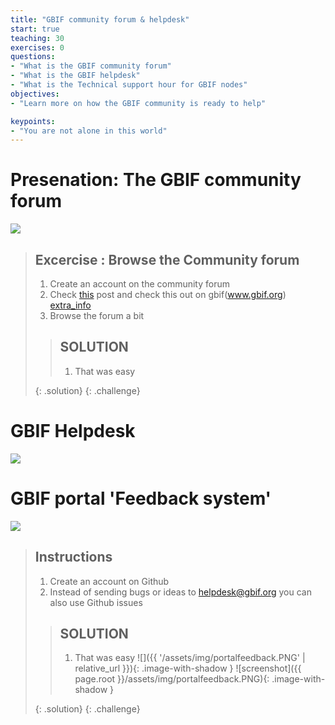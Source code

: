 ```yaml
---
title: "GBIF community forum & helpdesk"
start: true
teaching: 30
exercises: 0
questions:
- "What is the GBIF community forum"
- "What is the GBIF helpdesk"
- "What is the Technical support hour for GBIF nodes"
objectives:
- "Learn more on how the GBIF community is ready to help"

keypoints:
- "You are not alone in this world"
---
```



# Presenation: The GBIF community forum

<a href="https://docs.google.com/presentation/d/13Dnzw-swM8J21fHhqVc2o5LjoVCdGlfsuvxinO-qoNc/edit?usp=sharing">
    <img src="{{ '/assets/img/forum.PNG' | relative_url }}">
  </a>

> ## Excercise : Browse the Community forum
> 
> 1. Create an account on the community forum
> 2. Check [this](https://discourse.gbif.org/t/looking-to-filter-occurrence-records-by/4283) post and check this out on gbif(www.gbif.org) [extra_info](https://www.gbif.org/release-notes#30january2024)
> 3. Browse the forum a bit
>    
> > ## SOLUTION
> > 1. That was easy
> > 
> {: .solution}
{: .challenge}

# GBIF Helpdesk

<a href="https://docs.google.com/presentation/d/1zwQp9Hh2LhGJQ79U1qUm8Mc8kZHuGzQ8qnvYy1Zj5n8/edit?usp=sharing">
    <img src="{{ '/assets/img/helpdesk.PNG' | relative_url }}">
  </a>

# GBIF portal 'Feedback system'


<a href="https://docs.google.com/presentation/d/1r8vzJHIArjIFuWMSxZI03ZYVr0eQiMcJ5sD5ViHsil8/edit?usp=sharing">
    <img src="{{ '/assets/img/portal.PNG' | relative_url }}">
  </a>

> ## Instructions 
> 
> 1. Create an account on Github
> 2. Instead of sending bugs or ideas to helpdesk@gbif.org you can also use Github issues
>    
> > ## SOLUTION
> > 1. That was easy
> > ![]({{ '/assets/img/portalfeedback.PNG' | relative_url }}){: .image-with-shadow }
> > ![screenshot]({{ page.root }}/assets/img/portalfeedback.PNG){: .image-with-shadow }
> > 
> {: .solution}
{: .challenge}
